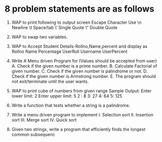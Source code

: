# 8 problem statements are as follows

1. WAP to print following to output screen
  Escape Character   Use
  \n                Newline
  \t                Space/tab
  \’                Single Quote
   \”                Double Quote


2. WAP to swap two variables.

3. WAP to Accept Student Details-Rollno,Name,percent and display as
  Rollno Name Percentage
  UserRoll Username UserPercent

4. Write A Menu driven Program for (Values should be accepted from user)
  A. Check if the given number is a prime number.
  B. Calculate Factorial of given number.
  C. Check if the given number is palindrome or not.
  D. Check if the given number is Armstrong number.
  E. The program should not exit/terminate until the user wants.

5. WAP to print cube of numbers from given range
  Sample Output:
  Enter lower limit: 2
  Enter upper limit: 5
  2 : 8
  3: 27
  4: 64
  5: 125

6. Write a function that tests whether a string is a palindrome.

7. Write a menu driven program to implement
  I. Selection sort
  II. Insertion sort
  III. Merge sort
  IV. Quick sort

8. Given two strings, write a program that efficiently finds the longest common subsequenc
